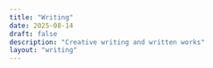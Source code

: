 ```yaml
---
title: "Writing"
date: 2025-08-14
draft: false
description: "Creative writing and written works"
layout: "writing"
---
```


